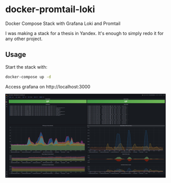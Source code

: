 # docker-promtail-loki
Docker Compose Stack with Grafana Loki and Promtail

I was making a stack for a thesis in Yandex. It's enough to simply redo it for any other project.

## Usage

Start the stack with:

```bash
docker-compose up -d
```

Access grafana on http://localhost:3000

<img width="1113" alt="image" src="https://github.com/pernatik/grafana-loki-prometheus/blob/main/pic/grafana.jpg?raw=true">


